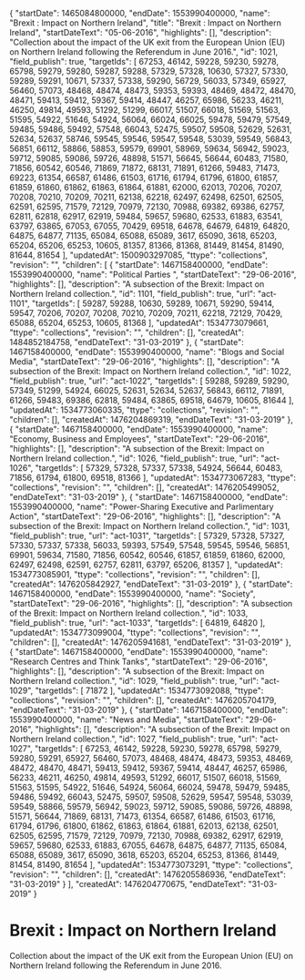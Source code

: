 {
  "startDate": 1465084800000, 
  "endDate": 1553990400000, 
  "name": "Brexit : Impact on Northern Ireland", 
  "title": "Brexit : Impact on Northern Ireland", 
  "startDateText": "05-06-2016", 
  "highlights": [], 
  "description": "Collection about the impact of the UK exit from the European Union (EU) on Northern Ireland following the Referendum in June 2016.", 
  "id": 1021, 
  "field_publish": true, 
  "targetIds": [
    67253, 
    46142, 
    59228, 
    59230, 
    59278, 
    65798, 
    59279, 
    59280, 
    59287, 
    59288, 
    57329, 
    57328, 
    10630, 
    57327, 
    57330, 
    59289, 
    59291, 
    10671, 
    57337, 
    57338, 
    59290, 
    56729, 
    56033, 
    57349, 
    65927, 
    56460, 
    57073, 
    48468, 
    48474, 
    48473, 
    59353, 
    59393, 
    48469, 
    48472, 
    48470, 
    48471, 
    59413, 
    59412, 
    59367, 
    59414, 
    48447, 
    46257, 
    65986, 
    56233, 
    46211, 
    46250, 
    49814, 
    49593, 
    51292, 
    51299, 
    66017, 
    51507, 
    66018, 
    51569, 
    51563, 
    51595, 
    54922, 
    51646, 
    54924, 
    56064, 
    66024, 
    66025, 
    59478, 
    59479, 
    57549, 
    59485, 
    59486, 
    59492, 
    57548, 
    66043, 
    52475, 
    59507, 
    59508, 
    52629, 
    52631, 
    52634, 
    52637, 
    58746, 
    59545, 
    59546, 
    59547, 
    59548, 
    53039, 
    59549, 
    56843, 
    56851, 
    66112, 
    58866, 
    58853, 
    59579, 
    69901, 
    58969, 
    59634, 
    56942, 
    59023, 
    59712, 
    59085, 
    59086, 
    59726, 
    48898, 
    51571, 
    56645, 
    56644, 
    60483, 
    71580, 
    71856, 
    60542, 
    60546, 
    71869, 
    71872, 
    68131, 
    71891, 
    61266, 
    59483, 
    71473, 
    69223, 
    61354, 
    66587, 
    61486, 
    61503, 
    61716, 
    61794, 
    61796, 
    61800, 
    61857, 
    61859, 
    61860, 
    61862, 
    61863, 
    61864, 
    61881, 
    62000, 
    62013, 
    70206, 
    70207, 
    70208, 
    70210, 
    70209, 
    70211, 
    62138, 
    62218, 
    62497, 
    62498, 
    62501, 
    62505, 
    62591, 
    62595, 
    71579, 
    72129, 
    70979, 
    72130, 
    70988, 
    69382, 
    69386, 
    62757, 
    62811, 
    62818, 
    62917, 
    62919, 
    59484, 
    59657, 
    59680, 
    62533, 
    61883, 
    63541, 
    63797, 
    63865, 
    67053, 
    67055, 
    70429, 
    69518, 
    64678, 
    64679, 
    64819, 
    64820, 
    64875, 
    64877, 
    71135, 
    65084, 
    65088, 
    65089, 
    3617, 
    65090, 
    3618, 
    65203, 
    65204, 
    65206, 
    65253, 
    10605, 
    81357, 
    81366, 
    81368, 
    81449, 
    81454, 
    81490, 
    81644, 
    81654
  ], 
  "updatedAt": 1500903297085, 
  "ttype": "collections", 
  "revision": "", 
  "children": [
    {
      "startDate": 1467158400000, 
      "endDate": 1553990400000, 
      "name": "Political Parties ", 
      "startDateText": "29-06-2016", 
      "highlights": [], 
      "description": "A subsection of the Brexit: Impact on Northern Ireland collection.", 
      "id": 1101, 
      "field_publish": true, 
      "url": "act-1101", 
      "targetIds": [
        59287, 
        59288, 
        10630, 
        59289, 
        10671, 
        59290, 
        59414, 
        59547, 
        70206, 
        70207, 
        70208, 
        70210, 
        70209, 
        70211, 
        62218, 
        72129, 
        70429, 
        65088, 
        65204, 
        65253, 
        10605, 
        81368
      ], 
      "updatedAt": 1534773079661, 
      "ttype": "collections", 
      "revision": "", 
      "children": [], 
      "createdAt": 1484852184758, 
      "endDateText": "31-03-2019"
    }, 
    {
      "startDate": 1467158400000, 
      "endDate": 1553990400000, 
      "name": "Blogs and Social Media", 
      "startDateText": "29-06-2016", 
      "highlights": [], 
      "description": "A subsection of the Brexit: Impact on Northern Ireland collection.", 
      "id": 1022, 
      "field_publish": true, 
      "url": "act-1022", 
      "targetIds": [
        59288, 
        59289, 
        59290, 
        57349, 
        51299, 
        54924, 
        66025, 
        52631, 
        52634, 
        52637, 
        56843, 
        66112, 
        71891, 
        61266, 
        59483, 
        69386, 
        62818, 
        59484, 
        63865, 
        69518, 
        64679, 
        10605, 
        81644
      ], 
      "updatedAt": 1534773060335, 
      "ttype": "collections", 
      "revision": "", 
      "children": [], 
      "createdAt": 1476204869319, 
      "endDateText": "31-03-2019"
    }, 
    {
      "startDate": 1467158400000, 
      "endDate": 1553990400000, 
      "name": "Economy, Business and Employees", 
      "startDateText": "29-06-2016", 
      "highlights": [], 
      "description": "A subsection of the Brexit: Impact on Northern Ireland collection.", 
      "id": 1026, 
      "field_publish": true, 
      "url": "act-1026", 
      "targetIds": [
        57329, 
        57328, 
        57337, 
        57338, 
        54924, 
        56644, 
        60483, 
        71856, 
        61794, 
        61800, 
        69518, 
        81366
      ], 
      "updatedAt": 1534773067283, 
      "ttype": "collections", 
      "revision": "", 
      "children": [], 
      "createdAt": 1476205499052, 
      "endDateText": "31-03-2019"
    }, 
    {
      "startDate": 1467158400000, 
      "endDate": 1553990400000, 
      "name": "Power-Sharing Executive and Parlimentary Action", 
      "startDateText": "29-06-2016", 
      "highlights": [], 
      "description": "A subsection of the Brexit: Impact on Northern Ireland collection.", 
      "id": 1031, 
      "field_publish": true, 
      "url": "act-1031", 
      "targetIds": [
        57329, 
        57328, 
        57327, 
        57330, 
        57337, 
        57338, 
        56033, 
        59393, 
        57549, 
        57548, 
        59545, 
        59546, 
        56851, 
        69901, 
        59634, 
        71580, 
        71856, 
        60542, 
        60546, 
        61857, 
        61859, 
        61860, 
        62000, 
        62497, 
        62498, 
        62591, 
        62757, 
        62811, 
        63797, 
        65206, 
        81357
      ], 
      "updatedAt": 1534773085901, 
      "ttype": "collections", 
      "revision": "", 
      "children": [], 
      "createdAt": 1476205842927, 
      "endDateText": "31-03-2019"
    }, 
    {
      "startDate": 1467158400000, 
      "endDate": 1553990400000, 
      "name": "Society", 
      "startDateText": "29-06-2016", 
      "highlights": [], 
      "description": "A subsection of the Brexit: Impact on Northern Ireland collection.", 
      "id": 1033, 
      "field_publish": true, 
      "url": "act-1033", 
      "targetIds": [
        64819, 
        64820
      ], 
      "updatedAt": 1534773099004, 
      "ttype": "collections", 
      "revision": "", 
      "children": [], 
      "createdAt": 1476205941681, 
      "endDateText": "31-03-2019"
    }, 
    {
      "startDate": 1467158400000, 
      "endDate": 1553990400000, 
      "name": "Research Centres and Think Tanks", 
      "startDateText": "29-06-2016", 
      "highlights": [], 
      "description": "A subsection of the Brexit: Impact on Northern Ireland collection.", 
      "id": 1029, 
      "field_publish": true, 
      "url": "act-1029", 
      "targetIds": [
        71872
      ], 
      "updatedAt": 1534773092088, 
      "ttype": "collections", 
      "revision": "", 
      "children": [], 
      "createdAt": 1476205704179, 
      "endDateText": "31-03-2019"
    }, 
    {
      "startDate": 1467158400000, 
      "endDate": 1553990400000, 
      "name": "News and Media", 
      "startDateText": "29-06-2016", 
      "highlights": [], 
      "description": "A subsection of the Brexit: Impact on Northern Ireland collection.", 
      "id": 1027, 
      "field_publish": true, 
      "url": "act-1027", 
      "targetIds": [
        67253, 
        46142, 
        59228, 
        59230, 
        59278, 
        65798, 
        59279, 
        59280, 
        59291, 
        65927, 
        56460, 
        57073, 
        48468, 
        48474, 
        48473, 
        59353, 
        48469, 
        48472, 
        48470, 
        48471, 
        59413, 
        59412, 
        59367, 
        59414, 
        48447, 
        46257, 
        65986, 
        56233, 
        46211, 
        46250, 
        49814, 
        49593, 
        51292, 
        66017, 
        51507, 
        66018, 
        51569, 
        51563, 
        51595, 
        54922, 
        51646, 
        54924, 
        56064, 
        66024, 
        59478, 
        59479, 
        59485, 
        59486, 
        59492, 
        66043, 
        52475, 
        59507, 
        59508, 
        52629, 
        59547, 
        59548, 
        53039, 
        59549, 
        58866, 
        59579, 
        56942, 
        59023, 
        59712, 
        59085, 
        59086, 
        59726, 
        48898, 
        51571, 
        56644, 
        71869, 
        68131, 
        71473, 
        61354, 
        66587, 
        61486, 
        61503, 
        61716, 
        61794, 
        61796, 
        61800, 
        61862, 
        61863, 
        61864, 
        61881, 
        62013, 
        62138, 
        62501, 
        62505, 
        62595, 
        71579, 
        72129, 
        70979, 
        72130, 
        70988, 
        69382, 
        62917, 
        62919, 
        59657, 
        59680, 
        62533, 
        61883, 
        67055, 
        64678, 
        64875, 
        64877, 
        71135, 
        65084, 
        65088, 
        65089, 
        3617, 
        65090, 
        3618, 
        65203, 
        65204, 
        65253, 
        81366, 
        81449, 
        81454, 
        81490, 
        81654
      ], 
      "updatedAt": 1534773073291, 
      "ttype": "collections", 
      "revision": "", 
      "children": [], 
      "createdAt": 1476205586936, 
      "endDateText": "31-03-2019"
    }
  ], 
  "createdAt": 1476204770675, 
  "endDateText": "31-03-2019"
}

# Brexit : Impact on Northern Ireland

Collection about the impact of the UK exit from the European Union (EU) on Northern Ireland following the Referendum in June 2016.